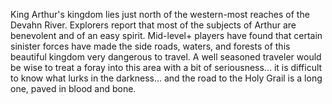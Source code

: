 King Arthur's kingdom lies just north of the western-most reaches of the Devahn River. Explorers report that most of the subjects of Arthur are benevolent and of an easy spirit. Mid-level+ players have found that certain sinister forces have made the side roads, waters, and forests of this beautiful kingdom very dangerous to travel. A well seasoned traveler would be wise to treat a foray into this area with a bit of seriousness... it is difficult to know what lurks in the darkness... and the road to the Holy Grail is a long one, paved in blood and bone.
